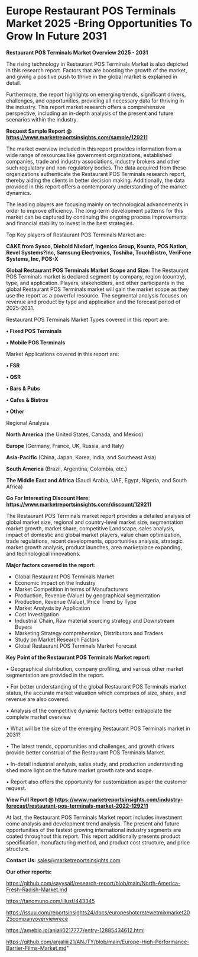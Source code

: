  # Europe Restaurant POS Terminals Market 2025 -Bring Opportunities To Grow In Future 2031

<Strong> Restaurant POS Terminals Market Overview 2025 - 2031</strong>

The rising technology in Restaurant POS Terminals Market is also depicted in this research report. Factors that are boosting the growth of the market, and giving a positive push to thrive in the global market is explained in detail.

Furthermore, the report highlights on emerging trends, significant drivers, challenges, and opportunities, providing all necessary data for thriving in the industry. This report market research offers a comprehensive perspective, including an in-depth analysis of the present and future scenarios within the industry.

<strong>Request Sample Report @ <a href=https://www.marketreportsinsights.com/sample/129211>https://www.marketreportsinsights.com/sample/129211</a></strong>

The market overview included in this report provides information from a wide range of resources like government organizations, established companies, trade and industry associations, industry brokers and other such regulatory and non-regulatory bodies. The data acquired from these organizations authenticate the Restaurant POS Terminals research report, thereby aiding the clients in better decision making. Additionally, the data provided in this report offers a contemporary understanding of the market dynamics.

The leading players are focusing mainly on technological advancements in order to improve efficiency. The long-term development patterns for this market can be captured by continuing the ongoing process improvements and financial stability to invest in the best strategies.

Top Key players of Restaurant POS Terminals Market are:

<strong>CAKE from Sysco, Diebold Nixdorf, Ingenico Group, Kounta, POS Nation, Revel Systems?Inc, Samsung Electronics, Toshiba, TouchBistro, VeriFone Systems, Inc, POS-X</strong>

<strong><b>Global Restaurant POS Terminals Market Scope and Size:</b></strong>
The Restaurant POS Terminals market is declared segment by company, region (country), type, and application. Players, stakeholders, and other participants in the global Restaurant POS Terminals market will gain the market scope as they use the report as a powerful resource. The segmental analysis focuses on revenue and product by type and application and the forecast period of 2025-2031.

Restaurant POS Terminals Market Types covered in this report are:

<strong>• Fixed POS Terminals

• Mobile POS Terminals</strong>

Market Applications covered in this report are:

<strong>• FSR

• QSR

• Bars & Pubs

• Cafes & Bistros

• Other</strong> 

Regional Analysis

<strong>North America</strong> (the United States, Canada, and Mexico)

<strong>Europe</strong> (Germany, France, UK, Russia, and Italy)

<strong>Asia-Pacific</strong> (China, Japan, Korea, India, and Southeast Asia)

<strong>South America</strong> (Brazil, Argentina, Colombia, etc.)

<strong>The Middle East and Africa</strong> (Saudi Arabia, UAE, Egypt, Nigeria, and South Africa)

<strong>Go For Interesting Discount Here: <a href=https://www.marketreportsinsights.com/discount/129211>https://www.marketreportsinsights.com/discount/129211</a></strong>

The Restaurant POS Terminals market report provides a detailed analysis of global market size, regional and country-level market size, segmentation market growth, market share, competitive Landscape, sales analysis, impact of domestic and global market players, value chain optimization, trade regulations, recent developments, opportunities analysis, strategic market growth analysis, product launches, area marketplace expanding, and technological innovations.

<strong><b>Major factors covered in the report:</b></strong>
<ul>
  <li>Global Restaurant POS Terminals Market </li>
  <li>Economic Impact on the Industry</li>
  <li>Market Competition in terms of Manufacturers</li>
  <li>Production, Revenue (Value) by geographical segmentation</li>
  <li>Production, Revenue (Value), Price Trend by Type</li>
  <li>Market Analysis by Application</li>
  <li>Cost Investigation</li>
  <li>Industrial Chain, Raw material sourcing strategy and Downstream Buyers</li>
  <li>Marketing Strategy comprehension, Distributors and Traders</li>
  <li>Study on Market Research Factors</li>
  <li>Global Restaurant POS Terminals Market Forecast</li>
</ul>

<strong><b>Key Point of the Restaurant POS Terminals Market report:</b></strong>

• Geographical distribution, company profiling, and various other market segmentation are provided in the report.

• For better understanding of the global Restaurant POS Terminals market status, the accurate market valuation which comprises of size, share, and revenue are also covered.

• Analysis of the competitive dynamic factors better extrapolate the complete market overview

• What will be the size of the emerging Restaurant POS Terminals market in 2031?

• The latest trends, opportunities and challenges, and growth drivers provide better construal of the Restaurant POS Terminals Market.

• In-detail industrial analysis, sales study, and production understanding shed more light on the future market growth rate and scope.

• Report also offers the opportunity for customization as per the customer request.

<strong><b>View Full Report @ <a href=https://www.marketreportsinsights.com/industry-forecast/restaurant-pos-terminals-market-2022-129211>https://www.marketreportsinsights.com/industry-forecast/restaurant-pos-terminals-market-2022-129211</a></b></strong>


At last, the Restaurant POS Terminals Market report includes investment come analysis and development trend analysis. The present and future opportunities of the fastest growing international industry segments are coated throughout this report. This report additionally presents product specification, manufacturing method, and product cost structure, and price structure.

<strong>Contact Us:</strong>
sales@marketreportsinsights.com

<strong>Our other reports:</strong>

<a href=https://github.com/sayysaif/research-report/blob/main/North-America-Fresh-Radish-Market.md>https://github.com/sayysaif/research-report/blob/main/North-America-Fresh-Radish-Market.md</a>

<a href=https://tanomuno.com/illust/443345>https://tanomuno.com/illust/443345</a>

<a href=https://issuu.com/reportsinsights24/docs/europeshotcretewetmixmarket2025companyoverviewrece>https://issuu.com/reportsinsights24/docs/europeshotcretewetmixmarket2025companyoverviewrece</a>

<a href=https://ameblo.jp/anjali0217777/entry-12885434612.html>https://ameblo.jp/anjali0217777/entry-12885434612.html</a>

<a href=https://github.com/anjaliiii21/ANJTY/blob/main/Europe-High-Performance-Barrier-Films-Market.md>https://github.com/anjaliiii21/ANJTY/blob/main/Europe-High-Performance-Barrier-Films-Market.md</a>"
